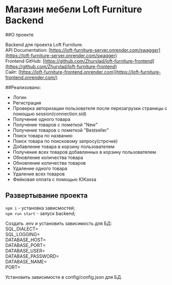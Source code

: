 
# Магазин мебели Loft Furniture Backend

##О проекте

Backend для проекта Loft Furniture. <br/>
API Documentation: [https://loft-furniture-server.onrender.com/swagger](https://loft-furniture-server.onrender.com/swagger) <br/>
Frontend GitHub: [https://github.com/Zhurvlad/loft-furniture-frontend](https://github.com/Zhurvlad/loft-furniture-frontend) <br/>
Сайт: [https://loft-furniture-frontend.onrender.com](https://loft-furniture-frontend.onrender.com/) <br/>

##Реализовано:

 - Логин
 - Регистрация 
 - Проверка авторизации пользователя после перезагрузки страницы с помощью session(connection.sid) 
 - Получение одного товара
 - Получение товаров с пометкой "New"
 - Получение товаров с пометкой "Bestseller"
 - Поиск товара по названию
 - Поиск товара по поисковому запросу(строчке)
 - Добавление товара в корзину пользователем
 - Получение всех товаров добавленных в корзину пользователем
 - Обновление количества товара
 - Обновление количества товаров
 - Удаление одного товара
 - Удаление всех товаров
 - Фейковая оплата с помощью ЮKassa
 
 ## Развертывание проекта
 
`npm i` - установка зависмостей; <br/>
`npm run start` - запуск backend; <br/>

Создать .env и установить зависимость для БД: <br/>
SQL_DIALECT= <br/>
SQL_LOGGING= <br/>
DATABASE_HOST= <br/>
DATABASE_PORT= <br/>
DATABASE_USER= <br/>
DATABASE_PASSWORD= <br/>
DATABASE_NAME= <br/>
PORT=  <br/>

Установить зависимости в config/config.json для БД.

